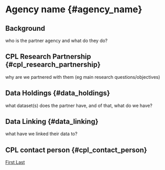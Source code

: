 # Agency name {#agency_name}

## Background

who is the partner agency and what do they do?

## CPL Research Partnership {#cpl_research_partnership}

why are we partnered with them (eg main research questions/objectives)

## Data Holdings {#data_holdings}

what dataset(s) does the partner have, and of that, what do we have?

## Data Linking {#data_linking}

what have we linked their data to?

## CPL contact person {#cpl_contact_person}

[First Last](mailto:xyz@school.edu)